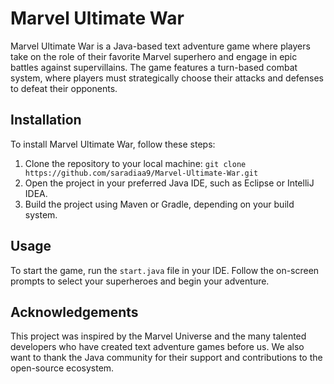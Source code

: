 
# Marvel Ultimate War

Marvel Ultimate War is a Java-based text adventure game where players take on the role of their favorite Marvel superhero and engage in epic battles against supervillains. The game features a turn-based combat system, where players must strategically choose their attacks and defenses to defeat their opponents.

## Installation

To install Marvel Ultimate War, follow these steps:

1. Clone the repository to your local machine: `git clone https://github.com/saradiaa9/Marvel-Ultimate-War.git`
2. Open the project in your preferred Java IDE, such as Eclipse or IntelliJ IDEA.
3. Build the project using Maven or Gradle, depending on your build system.

## Usage

To start the game, run the `start.java` file in your IDE. Follow the on-screen prompts to select your superheroes and begin your adventure.


## Acknowledgements

This project was inspired by the Marvel Universe and the many talented developers who have created text adventure games before us. We also want to thank the Java community for their support and contributions to the open-source ecosystem.
